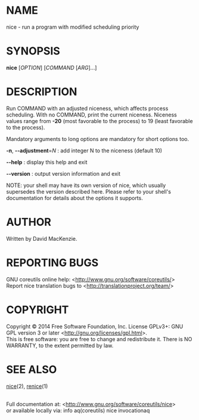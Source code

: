 NAME
====

nice - run a program with modified scheduling priority

SYNOPSIS
========

**nice** [*OPTION*] [*COMMAND* [*ARG*]...]

DESCRIPTION
===========

Run COMMAND with an adjusted niceness, which affects process scheduling. With no COMMAND, print the current niceness. Niceness values range from **-20** (most favorable to the process) to 19 (least favorable to the process).

Mandatory arguments to long options are mandatory for short options too.

**-n**, **--adjustment**=*N*
:   add integer N to the niceness (default 10)

**--help**
:   display this help and exit

**--version**
:   output version information and exit

NOTE: your shell may have its own version of nice, which usually supersedes the version described here. Please refer to your shell's documentation for details about the options it supports.

AUTHOR
======

Written by David MacKenzie.

REPORTING BUGS
==============

GNU coreutils online help: \<<http://www.gnu.org/software/coreutils/>\>\
 Report nice translation bugs to \<<http://translationproject.org/team/>\>

COPYRIGHT
=========

Copyright © 2014 Free Software Foundation, Inc. License GPLv3+: GNU GPL version 3 or later \<<http://gnu.org/licenses/gpl.html>\>.\
 This is free software: you are free to change and redistribute it. There is NO WARRANTY, to the extent permitted by law.

SEE ALSO
========

[nice](http://localhost/cgi-bin/man/man2html?2+nice)(2), [renice](http://localhost/cgi-bin/man/man2html?1+renice)(1)

\
 Full documentation at: \<<http://www.gnu.org/software/coreutils/nice>\>\
 or available locally via: info aq(coreutils) nice invocationaq
